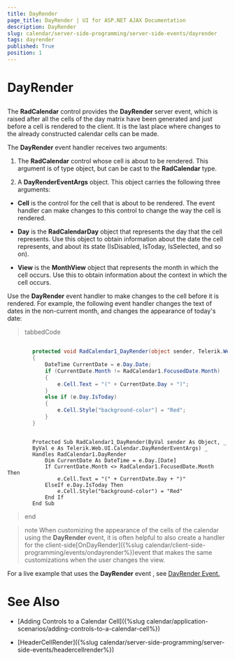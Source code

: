 ```yaml
---
title: DayRender
page_title: DayRender | UI for ASP.NET AJAX Documentation
description: DayRender
slug: calendar/server-side-programming/server-side-events/dayrender
tags: dayrender
published: True
position: 1
---
```


# DayRender



## 

The __RadCalendar__ control provides the __DayRender__ server event, which is raised after all the cells of the day matrix have been generated and just before a cell is rendered to the client. It is the last place where changes to the already constructed calendar cells can be made.

The __DayRender__ event handler receives two arguments:

1. The __RadCalendar__ control whose cell is about to be rendered. This argument is of type object, but can be cast to the __RadCalendar__ type.

1. A __DayRenderEventArgs__ object. This object carries the following three arguments:

* __Cell__ is the control for the cell that is about to be rendered. The event handler can make changes to this control to change the way the cell is rendered.

* __Day__ is the __RadCalendarDay__ object that represents the day that the cell represents. Use this object to obtain information about the date the cell represents, and about its state (IsDisabled, IsToday, IsSelected, and so on).

* __View__ is the __MonthView__ object that represents the month in which the cell occurs. Use this to obtain information about the context in which the cell occurs.

Use the __DayRender__ event handler to make changes to the cell before it is rendered. For example, the following event handler changes the text of dates in the non-current month, and changes the appearance of today's date:

>tabbedCode

````C#
	
	    protected void RadCalendar1_DayRender(object sender, Telerik.Web.UI.Calendar.DayRenderEventArgs e)
	    {
	        DateTime CurrentDate = e.Day.Date;
	        if (CurrentDate.Month != RadCalendar1.FocusedDate.Month)
	        {
	            e.Cell.Text = "(" + CurrentDate.Day + ")";
	        }
	        else if (e.Day.IsToday)
	        {
	            e.Cell.Style["background-color"] = "Red";
	        }
	    }
````
````VB.NET
	     
	    Protected Sub RadCalendar1_DayRender(ByVal sender As Object, _
	    ByVal e As Telerik.Web.UI.Calendar.DayRenderEventArgs) _
	    Handles RadCalendar1.DayRender
	        Dim CurrentDate As DateTime = e.Day.[Date]
	        If CurrentDate.Month <> RadCalendar1.FocusedDate.Month Then
	            e.Cell.Text = "(" + CurrentDate.Day + ")"
	        ElseIf e.Day.IsToday Then
	            e.Cell.Style("background-color") = "Red"
	        End If
	    End Sub
````
>end

>note When customizing the appearance of the cells of the calendar using the __DayRender__ event, it is often helpful to also create a handler for the client-side[OnDayRender]({%slug calendar/client-side-programming/events/ondayrender%})event that makes the same customizations when the user changes the view.
>


For a live example that uses the __DayRender__ event , see [DayRender Event.](http://demos.telerik.com/aspnet-ajax/Calendar/Examples/Programming/CustomDayCellRendering/DefaultCS.aspx)

# See Also

 * [Adding Controls to a Calendar Cell]({%slug calendar/application-scenarios/adding-controls-to-a-calendar-cell%})

 * [HeaderCellRender]({%slug calendar/server-side-programming/server-side-events/headercellrender%})
